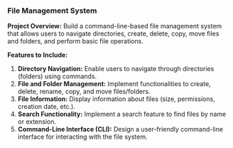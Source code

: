### File Management System

**Project Overview:**
Build a command-line-based file management system that allows users to navigate directories,
create, delete, copy, move files and folders, and perform basic file operations.

**Features to Include:**

1. **Directory Navigation:** Enable users to navigate through directories (folders) using commands.
2. **File and Folder Management:** Implement functionalities to create, delete, rename, copy, and
move files/folders.
3. **File Information:** Display information about files (size, permissions, creation date, etc.).
4. **Search Functionality:** Implement a search feature to find files by name or extension.
5. **Command-Line Interface (CLI):** Design a user-friendly command-line interface for interacting
with the file system.

